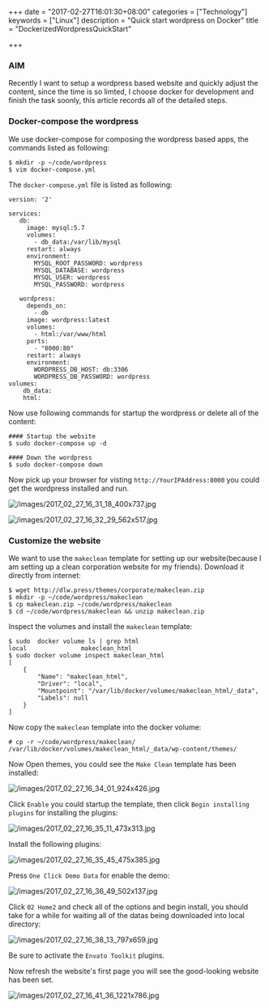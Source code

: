 +++
date = "2017-02-27T16:01:30+08:00"
categories = ["Technology"]
keywords = ["Linux"]
description = "Quick start wordpress on Docker"
title = "DockerizedWordpressQuickStart"

+++
### AIM
Recently I want to setup a wordpress based website and quickly adjust the
content, since the time is so limted, I choose docker for development and
finish the task soonly, this article records all of the detailed steps.    

### Docker-compose the wordpress
We use docker-compose for composing the wordpress based apps, the commands
listed as following:    

```
$ mkdir -p ~/code/wordpress
$ vim docker-compose.yml
```
The `docker-compose.yml` file is listed as following:    

```
version: '2'

services:
   db:
     image: mysql:5.7
     volumes:
       - db_data:/var/lib/mysql
     restart: always
     environment:
       MYSQL_ROOT_PASSWORD: wordpress
       MYSQL_DATABASE: wordpress
       MYSQL_USER: wordpress
       MYSQL_PASSWORD: wordpress

   wordpress:
     depends_on:
       - db
     image: wordpress:latest
     volumes:
       - html:/var/www/html
     ports:
       - "8000:80"
     restart: always
     environment:
       WORDPRESS_DB_HOST: db:3306
       WORDPRESS_DB_PASSWORD: wordpress
volumes:
    db_data:
    html:
```
Now use following commands for startup the wordpress or delete all of the
content:   

```
#### Startup the website
$ sudo docker-compose up -d

#### Down the wordpress
$ sudo docker-compose down
```
Now pick up your browser for visting `http://YourIPAddress:8000` you could get
the wordpress installed and run.    

![/images/2017_02_27_16_31_18_400x737.jpg](/images/2017_02_27_16_31_18_400x737.jpg)    

![/images/2017_02_27_16_32_29_562x517.jpg](/images/2017_02_27_16_32_29_562x517.jpg)   
### Customize the website
We want to use the `makeclean` template for setting up our website(because I
am setting up a clean corporation website for my friends). Download it
directly from internet:    

```
$ wget http://dlw.press/themes/corporate/makeclean.zip
$ mkdir -p ~/code/wordpress/makeclean
$ cp makeclean.zip ~/code/wordpress/makeclean
$ cd ~/code/wordpress/makeclean && unzip makeclean.zip
```
Inspect the volumes and install the `makeclean` template:    

```
$ sudo  docker volume ls | grep html
local               makeclean_html
$ sudo docker volume inspect makeclean_html 
[
    {
        "Name": "makeclean_html",
        "Driver": "local",
        "Mountpoint": "/var/lib/docker/volumes/makeclean_html/_data",
        "Labels": null
    }
]
```
Now copy the `makeclean` template into the docker volume:    

```
# cp -r ~/code/wordpress/makeclean/ /var/lib/docker/volumes/makeclean_html/_data/wp-content/themes/
```
Now Open themes, you could see the `Make Clean` template has been installed:    

![/images/2017_02_27_16_34_01_924x426.jpg](/images/2017_02_27_16_34_01_924x426.jpg)    

Click `Enable` you could startup the template, then click `Begin installing
plugins` for installing the plugins:    

![/images/2017_02_27_16_35_11_473x313.jpg](/images/2017_02_27_16_35_11_473x313.jpg)    

Install the following plugins:    

![/images/2017_02_27_16_35_45_475x385.jpg](/images/2017_02_27_16_35_45_475x385.jpg)    

Press `One Click Demo Data` for enable the demo:    

![/images/2017_02_27_16_36_49_502x137.jpg](/images/2017_02_27_16_36_49_502x137.jpg)    

Click `02 Home2` and check all of the options and begin install, you should
take for a while for waiting all of the datas being downloaded into local
directory:    

![/images/2017_02_27_16_38_13_797x659.jpg](/images/2017_02_27_16_38_13_797x659.jpg)    

Be sure to activate the `Envato Toolkit` plugins.    

Now refresh the website's first page you will see the good-looking website has
been set.    

![/images/2017_02_27_16_41_36_1221x786.jpg](/images/2017_02_27_16_41_36_1221x786.jpg)    
